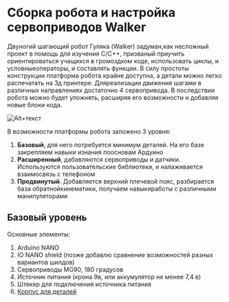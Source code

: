 # Сборка робота и настройка сервоприводов Walker

Двуногий шагающий робот Гуляка (Walker) задуман,как несложный проект в помощь для изучения С/С++, призваный приучить ориентироваться учащихся в громоздком коде, использовать циклы, и условныеоператоры, и составлять функции. В силу простоты конструкции платформа робота крайне доступна, а детали можно легко распечатать на 3д принтере.
Дляреализации движения шагами в различных направлениях достаточно 4 сервопривода. В последствии робота можно будет уложнять, расширяя его возможности и добавляя новые блоки кода.

![Alt+текст](https://avatars.mds.yandex.net/get-zen_doc/3384412/pub_5fad3c494278375e7ef5dc70_5fad462fc3975f5b3d26d954/scale_600)


В возможности платформы робота заложено 3 уровня:
1. **Базовый**, для него потребуется минимум деталей. На его базе закрепляем навыки изнания поосновам Ардуино
2. **Расширенный**, дабавляются сервоприводы и датчики. Используются пользовательские библиотеки, и налаживается взаимосвязь с телефоном
3. **Продвинутый**. Добавляется верхний плечевой пояс, разбирается база обратнойкинематики, получаем навыкиработы с различными манипуляторами

## Базовый уровень

Основные элементы:
1. Arduino NANO
2. IO NANO shield (позже добавлю сравнение возможностей разных вариантов шилдов)
3. Сервоприводы MG90, 180 градусов
4. Источник питания (крона 9в, или аккумулятор не менее 7,4 в)
5. Штекер для подключения источника питания
6. [Корпус для деталей](https://www.thingiverse.com/thing:4651195)

